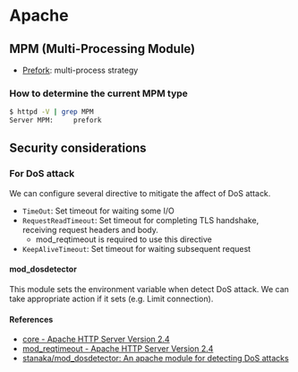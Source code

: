 # Apache

## MPM (Multi-Processing Module)
* [Prefork](mpm-prefork.md): multi-process strategy

### How to determine the current MPM type
```sh
$ httpd -V | grep MPM
Server MPM:     prefork
```

## Security considerations
### For DoS attack
We can configure several directive to mitigate the affect of DoS attack.

* `TimeOut`: Set timeout for waiting some I/O
* `RequestReadTimeout`: Set timeout for completing TLS handshake, receiving request headers and body.
    - mod_reqtimeout is required to use this directive
* `KeepAliveTimeout`: Set timeout for waiting subsequent request

#### mod_dosdetector
This module sets the environment variable when detect DoS attack.
We can take appropriate action if it sets (e.g. Limit connection).

#### References
* [core - Apache HTTP Server Version 2.4](https://httpd.apache.org/docs/2.4/en/mod/core.html)
* [mod_reqtimeout - Apache HTTP Server Version 2.4](https://httpd.apache.org/docs/2.4/mod/mod_reqtimeout.html)
* [stanaka/mod_dosdetector: An apache module for detecting DoS attacks](https://github.com/stanaka/mod_dosdetector)

